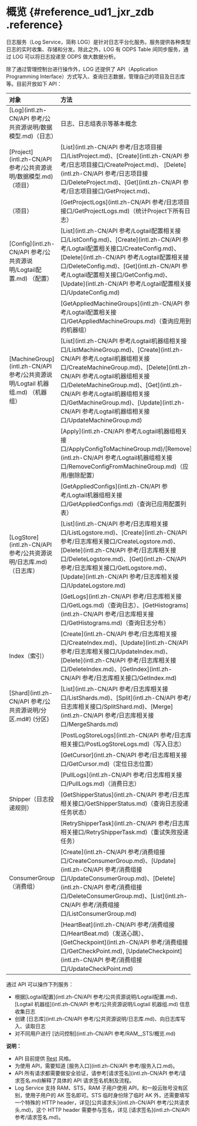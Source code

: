 # 概览 {#reference_ud1_jxr_zdb .reference}

日志服务（Log Service，简称 LOG）是针对日志平台化服务。服务提供各种类型日志的实时收集、存储和分发。除此之外，LOG 有 ODPS Table 间同步服务，通过 LOG 可以将日志投递至 ODPS 做大数据分析。

除了通过管理控制台进行操作外，LOG 还提供了 API（Application Programming Interface）方式写入、查询日志数据，管理自己的项目及日志库等。目前开放如下 API：

|对象|方法|
|:-|:-|
|[Log](intl.zh-CN/API 参考/公共资源说明/数据模型.md)（日志）|日志、日志组表示等基本概念|
|[Project](intl.zh-CN/API 参考/公共资源说明/数据模型.md) （项目）|[List](intl.zh-CN/API 参考/日志项目接口/ListProject.md)、[Create](intl.zh-CN/API 参考/日志项目接口/CreateProject.md)、 [Delete](intl.zh-CN/API 参考/日志项目接口/DeleteProject.md)、[Get](intl.zh-CN/API 参考/日志项目接口/GetProject.md)、|
|（项目）|[GetProjectLogs](intl.zh-CN/API 参考/日志项目接口/GetProjectLogs.md)（统计Project下所有日志）|
|[Config](intl.zh-CN/API 参考/公共资源说明/Logtail配置.md) （配置）|[List](intl.zh-CN/API 参考/Logtail配置相关接口/ListConfig.md)、[Create](intl.zh-CN/API 参考/Logtail配置相关接口/CreateConfig.md)、 [Delete](intl.zh-CN/API 参考/Logtail配置相关接口/DeleteConfig.md)、[Get](intl.zh-CN/API 参考/Logtail配置相关接口/GetConfig.md)、[Update](intl.zh-CN/API 参考/Logtail配置相关接口/UpdateConfig.md)|
| |[GetAppliedMachineGroups](intl.zh-CN/API 参考/Logtail配置相关接口/GetAppliedMachineGroups.md)（查询应用到的机器组）|
|[MachineGroup](intl.zh-CN/API 参考/公共资源说明/Logtail 机器组.md) （机器组）|[List](intl.zh-CN/API 参考/Logtail机器组相关接口/ListMachineGroup.md)、[Create](intl.zh-CN/API 参考/Logtail机器组相关接口/CreateMachineGroup.md)、[Delete](intl.zh-CN/API 参考/Logtail机器组相关接口/DeleteMachineGroup.md)、[Get](intl.zh-CN/API 参考/Logtail机器组相关接口/GetMachineGroup.md)、[Update](intl.zh-CN/API 参考/Logtail机器组相关接口/UpdateMachineGroup.md)|
| |[Apply](intl.zh-CN/API 参考/Logtail机器组相关接口/ApplyConfigToMachineGroup.md)/[Remove](intl.zh-CN/API 参考/Logtail机器组相关接口/RemoveConfigFromMachineGroup.md)（应用/删除配置）|
| |[GetAppliedConfigs](intl.zh-CN/API 参考/Logtail机器组相关接口/GetAppliedConfigs.md)（查询已应用配置列表）|
|[LogStore](intl.zh-CN/API 参考/公共资源说明/日志库.md) （日志库）|[List](intl.zh-CN/API 参考/日志库相关接口/ListLogstore.md)、[Create](intl.zh-CN/API 参考/日志库相关接口/CreateLogstore.md)、 [Delete](intl.zh-CN/API 参考/日志库相关接口/DeleteLogstore.md)、[Get](intl.zh-CN/API 参考/日志库相关接口/GetLogstore.md)、[Update](intl.zh-CN/API 参考/日志库相关接口/UpdateLogstore.md)|
| |[GetLogs](intl.zh-CN/API 参考/日志库相关接口/GetLogs.md)（查询日志）、[GetHistograms](intl.zh-CN/API 参考/日志库相关接口/GetHistograms.md)（查询日志分布）|
|Index（索引）|[Create](intl.zh-CN/API 参考/日志库相关接口/CreateIndex.md)、[Update](intl.zh-CN/API 参考/日志库相关接口/UpdateIndex.md)、[Delete](intl.zh-CN/API 参考/日志库相关接口/DeleteIndex.md)、[GetIndex](intl.zh-CN/API 参考/日志库相关接口/GetIndex.md)|
|[Shard](intl.zh-CN/API 参考/公共资源说明/分区.md#) \(分区\)|[List](intl.zh-CN/API 参考/日志库相关接口/ListShards.md)、[Split](intl.zh-CN/API 参考/日志库相关接口/SplitShard.md)、[Merge](intl.zh-CN/API 参考/日志库相关接口/MergeShards.md)|
| |[PostLogStoreLogs](intl.zh-CN/API 参考/日志库相关接口/PostLogStoreLogs.md)（写入日志）|
| |[GetCursor](intl.zh-CN/API 参考/日志库相关接口/GetCursor.md)（定位日志位置）|
| |[PullLogs](intl.zh-CN/API 参考/日志库相关接口/PullLogs.md)（消费日志）|
|Shipper（日志投递规则）|[GetShipperStatus](intl.zh-CN/API 参考/日志库相关接口/GetShipperStatus.md)（查询日志投递任务状态）|
| |[RetryShipperTask](intl.zh-CN/API 参考/日志库相关接口/RetryShipperTask.md)（重试失败投递任务）|
|ConsumerGroup（消费组）|[Create](intl.zh-CN/API 参考/消费组接口/CreateConsumerGroup.md)、[Update](intl.zh-CN/API 参考/消费组接口/UpdateConsumerGroup.md)、[Delete](intl.zh-CN/API 参考/消费组接口/DeleteConsumerGroup.md)、[List](intl.zh-CN/API 参考/消费组接口/ListConsumerGroup.md)|
| |[HeartBeat](intl.zh-CN/API 参考/消费组接口/HeartBeat.md)（发送心跳）、[GetCheckpoint](intl.zh-CN/API 参考/消费组接口/GetCheckPoint.md), [UpdateCheckpoint](intl.zh-CN/API 参考/消费组接口/UpdateCheckPoint.md)|

通过 API 可以操作下列服务：

-   根据[Logtail配置](intl.zh-CN/API 参考/公共资源说明/Logtail配置.md)、[Logtail 机器组](intl.zh-CN/API 参考/公共资源说明/Logtail 机器组.md) 信息收集日志
-   创建 [日志库](intl.zh-CN/API 参考/公共资源说明/日志库.md)、向日志库写入、读取日志
-   对不同用户进行 [访问控制](intl.zh-CN/API 参考/RAM__STS/概览.md)

**说明：** 

-   API 目前提供 [Rest](http://en.wikipedia.org/wiki/Representational_state_transfer) 风格。
-   为使用 API，需要知道 [服务入口](intl.zh-CN/API 参考/服务入口.md)。
-   API 所有请求都需要做安全验证，请参考[请求签名](intl.zh-CN/API 参考/请求签名.md)解释了具体的 API 请求签名机制及流程。
-   Log Service 支持 RAM、STS，RAM 子用户使用 API，和一般云账号没有区别，使用子用户的 AK 签名即可。STS 临时身份除了临时 AK 外，还需要填写一个特殊的 HTTP header，详见[公共请求头](intl.zh-CN/API 参考/公共请求头.md)，这个 HTTP header 需要参与签名，详见 [请求签名](intl.zh-CN/API 参考/请求签名.md)。

